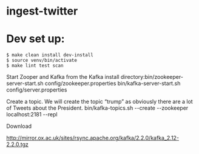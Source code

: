 # ingest-twitter

# Dev set up:
 ```
 $ make clean install dev-install
 $ source venv/bin/activate
 $ make lint test scan
 ```

 Start Zooper and Kafka from the Kafka install directory:bin/zookeeper-server-start.sh config/zookeeper.properties
bin/kafka-server-start.sh config/server.properties

Create a topic. We will create the topic “trump” as obviously there are a lot of Tweets about the President.
 bin/kafka-topics.sh --create --zookeeper localhost:2181 --repl

Download

 http://mirror.ox.ac.uk/sites/rsync.apache.org/kafka/2.2.0/kafka_2.12-2.2.0.tgz

